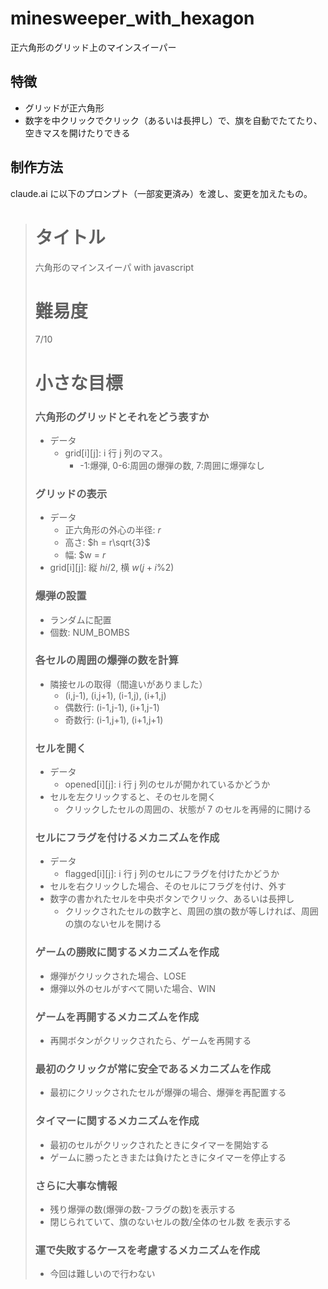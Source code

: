 # minesweeper_with_hexagon

正六角形のグリッド上のマインスイーパー

## 特徴

- グリッドが正六角形
- 数字を中クリックでクリック（あるいは長押し）で、旗を自動でたてたり、空きマスを開けたりできる

## 制作方法

claude.ai に以下のプロンプト（一部変更済み）を渡し、変更を加えたもの。

> # タイトル
>
> 六角形のマインスイーパ with javascript
>
> # 難易度
>
> 7/10
>
> # 小さな目標
>
> ### 六角形のグリッドとそれをどう表すか
>
> - データ
>   - grid[i][j]: i 行 j 列のマス。
>     - -1:爆弾, 0-6:周囲の爆弾の数, 7:周囲に爆弾なし
>
> ### グリッドの表示
>
> - データ
>   - 正六角形の外心の半径: $r$
>   - 高さ: $h = r\sqrt{3}$
>   - 幅: $w = $r$
> - grid[i][j]: 縦 $hi/2$, 横 $w(j+i\%2)$
>
> ### 爆弾の設置
>
> - ランダムに配置
> - 個数: NUM_BOMBS
>
> ### 各セルの周囲の爆弾の数を計算
>
> - 隣接セルの取得（間違いがありました）
>   - (i,j-1), (i,j+1), (i-1,j), (i+1,j)
>   - 偶数行: (i-1,j-1), (i+1,j-1)
>   - 奇数行: (i-1,j+1), (i+1,j+1)
>
> ### セルを開く
>
> - データ
>   - opened[i][j]: i 行 j 列のセルが開かれているかどうか
> - セルを左クリックすると、そのセルを開く
>   - クリックしたセルの周囲の、状態が 7 のセルを再帰的に開ける
>
> ### セルにフラグを付けるメカニズムを作成
>
> - データ
>   - flagged[i][j]: i 行 j 列のセルにフラグを付けたかどうか
> - セルを右クリックした場合、そのセルにフラグを付け、外す
> - 数字の書かれたセルを中央ボタンでクリック、あるいは長押し
>   - クリックされたセルの数字と、周囲の旗の数が等しければ、周囲の旗のないセルを開ける
>
> ### ゲームの勝敗に関するメカニズムを作成
>
> - 爆弾がクリックされた場合、LOSE
> - 爆弾以外のセルがすべて開いた場合、WIN
>
> ### ゲームを再開するメカニズムを作成
>
> - 再開ボタンがクリックされたら、ゲームを再開する
>
> ### 最初のクリックが常に安全であるメカニズムを作成
>
> - 最初にクリックされたセルが爆弾の場合、爆弾を再配置する
>
> ### タイマーに関するメカニズムを作成
>
> - 最初のセルがクリックされたときにタイマーを開始する
> - ゲームに勝ったときまたは負けたときにタイマーを停止する
>
> ### さらに大事な情報
>
> - 残り爆弾の数(爆弾の数-フラグの数)を表示する
> - 閉じられていて、旗のないセルの数/全体のセル数 を表示する
>
> ### 運で失敗するケースを考慮するメカニズムを作成
>
> - 今回は難しいので行わない
